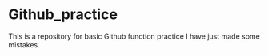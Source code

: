 # Github_practice
This is a repository for basic Github function practice
I have just made some mistakes.

